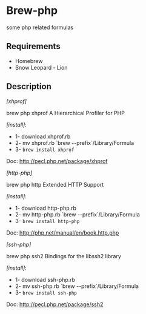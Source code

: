 # Brew-php
some php related formulas

## Requirements

* Homebrew
* Snow Leopard - Lion

## Description

_[xhprof]_

brew php xhprof
A Hierarchical Profiler for PHP

_[install]_:

* 1- download xhprof.rb
* 2- mv xhprof.rb \`brew --prefix\`/Library/Formula
* 3- `brew install xhprof`

Doc:
http://pecl.php.net/package/xhprof


_[http-php]_

brew php http
Extended HTTP Support

_[install]_:

* 1- download http-php.rb
* 2- mv http-php.rb \`brew --prefix\`/Library/Formula
* 3- `brew install http-php`

Doc:
http://php.net/manual/en/book.http.php


_[ssh-php]_

brew php ssh2
Bindings for the libssh2 library

_[install]_:

* 1- download ssh-php.rb
* 2- mv ssh-php.rb \`brew --prefix\`/Library/Formula
* 3- `brew install ssh-php`

Doc:
http://pecl.php.net/package/ssh2